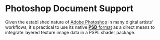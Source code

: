 Photoshop Document Support
==========================

Given the established nature of [Adobe Photoshop](http://en.wikipedia.org/wiki/Adobe_Photoshop)
in many digital artists' workflows, it's practical to use its native
[**PSD** format](http://www.adobe.com/devnet-apps/photoshop/fileformatashtml/PhotoshopFileFormats.htm)
as a direct means to integrate layered texture image data in a PSPL shader package. 
